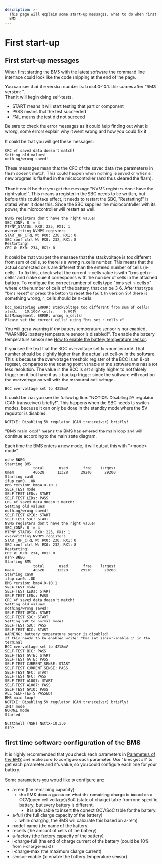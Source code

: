 ```yaml
---
description: >-
  This page will explain some start-up messages, what to do when first using the
  BMS
---
```


# First start-up

## First start-up messages

When first starting the BMS with the latest software the command line interface could look like the code snipping at the end of the page.

You can see that the version number is: bms4.0-10.1. this comes after "BMS version: ".\
Than it will begin doing self-tests.&#x20;

* START means it will start testing that part or component
* PASS means that the test succeeded
* FAIL means the test did not succeed

Be sure to check the error messages as it could help finding out what is wrong, some errors explain why it went wrong and how you could fix it.\
\
It could be that you will get these messages:

```
CRC of saved data doesn't match!
Setting old values!
nothing/wrong saved!
```

These messages mean that the CRC of the saved data (the parameters) in flash doesn't match. This could happen when nothing is saved or when a new program is flashed in the microcontroller (and thus cleared the flash).\
\
Than it could be that you get the message "NVMS registers don't have the right value!". This means a register in the SBC needs to be written, but before this could take effect, it needs to restart the SBC, "Restarting!" is stated when it does this. Since the SBC supplies the microcontroller with its power, the microcontroller will restart as well.&#x20;

```
NVMS registers don't have the right value!
SBC_CONF: 8 != 4
MTPNV_STATUS: RX0: 225, RX1: 1
overwritting NVMPS registers
START_UP_CTRL W: RX0: 230, RX1: 0
SBC conf ctrl W: RX0: 232, RX1: 8
Restarting!
CRC W: RX0: 234, RX1: 0
```

It could be that you get the message that the stackvoltage is too different from sum of cells, so there is a wrong n\_cells number. This means that the actual connected cells are different than the entered number of cells (n-cells). To fix this, check what the current n-cells value is with "bms get n-cells" and make sure it corresponds with the number of cells in the attached battery. To configure the correct number of cells type "bms set n-cells x" where x the number of cells of the battery, that can be 3-6. After that type "bms reset" or press the button to reset the fault. In version 3.4 there is something wrong, n\_cells should be n-cells.&#x20;

```
bcc_monitoring ERROR: stackvoltage too different from sum of cells! stack:   19.160V cells:    9.601V
batManagement: ERROR: wrong n_cells!
Please set the correct cells! using "bms set n_cells x"
```

You will get a warning if the battery temperature sensor is not enabled, "WARNING: battery temperature sensor is disabled!". To enable the battery temperature sensor see [How to enable the battery temperature sensor](how-to-enable-the-battery-temperature-sensor.md).&#x20;

If you see the text that the BCC overvoltage set to \<number>mV. That number should be slightly higher than the actual set cell-ov in the software. This is because the overvoltage threshold register of the BCC is an 8-bit register, compared to the floating point variable in the software this has a lot less resolution. The value in the BCC is set slightly higher to not falsely trigger on it, but have it as a backup trigger since the software will react on the overvoltage as well with the measured cell voltage.

```
BCC overvoltage set to 4218mV
```

It could be that you see the following line: "NOTICE: Disabling 5V regulator (CAN transceiver) briefly!". This happens when the SBC needs to switch modes, because it can only be done in the standby mode where the 5V regulator is disabled.

```
NOTICE: Disabling 5V regulator (CAN transceiver) briefly!
```

"BMS main loop!" means the BMS has entered the main loop and will continue according to the main state diagram.&#x20;

Each time the BMS enters a new mode, it will output this with "\<mode> mode"

```
nsh> B�EG                                                                       
Starting BMS                                                                    
             total       used       free    largest                             
Umem:        40528      11328      29200      29200                             
Starting can0                                                                   
ifup can0...OK                                                                  
BMS version: bms4.0-10.1                                                        
SELF_TEST mode                                                                  
SELF-TEST LEDs: START                                                           
SELF-TEST LEDs: PASS                                                            
CRC of saved data doesn't match!                                                
Setting old values!                                                             
nothing/wrong saved!                                                            
SELF-TEST GPIO: START                                                           
SELF-TEST SBC: START
NVMS registers don't have the right value!
SBC_CONF: 8 != 4
MTPNV_STATUS: RX0: 225, RX1: 1
overwritting NVMPS registers
START_UP_CTRL W: RX0: 230, RX1: 0
SBC conf ctrl W: RX0: 232, RX1: 8
Restarting!
CRC W: RX0: 234, RX1: 0
nsh> B�EG                                                                       
Starting BMS                                                                    
             total       used       free    largest                             
Umem:        40528      11328      29200      29200                             
Starting can0                                                                   
ifup can0...OK                                                                  
BMS version: bms4.0-10.1                                                        
SELF_TEST mode                                                                  
SELF-TEST LEDs: START                                                           
SELF-TEST LEDs: PASS                                                            
CRC of saved data doesn't match!                                                
Setting old values!                                                             
nothing/wrong saved!                                                            
SELF-TEST GPIO: START                                                           
SELF-TEST SBC: START                                                            
Setting SBC to normal mode!                                                     
SELF-TEST SBC: PASS                                                             
SELF-TEST BCC: START                                                            
WARNING: battery temperature sensor is disabled!                                
If this needs to be enabled write: "bms set sensor-enable 1" in the terminal    
BCC overvoltage set to 4218mV                                                   
SELF-TEST BCC: PASS                                                             
SELF-TEST GATE: START                                                           
SELF-TEST GATE: PASS                                                            
SELF-TEST CURRENT_SENSE: START                                                  
SELF-TEST CURRENT_SENSE: PASS                                                   
SELF-TEST NFC: START                                                            
SELF-TEST NFC: PASS                                                             
SELF-TEST A1007: START                                                          
SELF-TEST A1007: PASS                                                           
SELF-TEST GPIO: PASS                                                            
ALL SELF-TESTS PASSED!                                                          
BMS main loop!                                                                  
NOTICE: Disabling 5V regulator (CAN transceiver) briefly!                       
INIT mode                                                                       
NORMAL mode                                                                     
Started                                                                         
                                                                                
NuttShell (NSH) NuttX-10.1.0                                                    
nsh> 
```

## first time software configuration of the BMS

It is highly recommended that you check each parameters in [Parameters of the BMS](untitled-1.md) and make sure to configure each parameter. Use "bms get all" to get each parameter and it's value, so you could configure each one for your battery. \
\
Some parameters you would like to configure are:

* a-rem (the remaining capacity)
  * &#x20;the BMS does a guess on what the remaining charge is based on a OCV(open cell voltage)/SoC (state of charge) table from one specific battery, but every battery is different.
    * It is advisable to insert the correct OCV/SoC table for the battery.
* a-full (the full charge capacity of the battery)
  * &#x20;while charging, the BMS will calculate this based on a-rem)
* model-name (the name of the battery)
* n-cells (the amount of cells of the battery)
* a-factory (the factory capacity of the battery)
* i-charge-full (the end of charge current of the battery (could be 10% from i-charge-max))
* i-charge-max (the maximum charge current)
* sensor-enable (to enable the battery temperature sensor)
